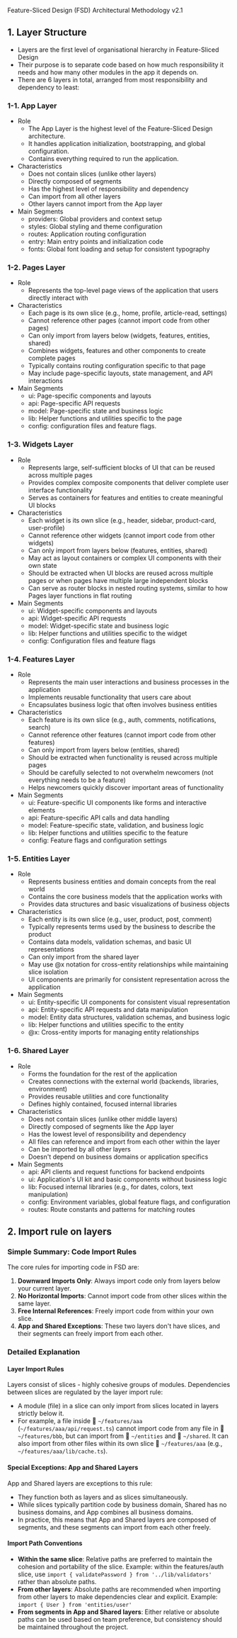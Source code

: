 Feature-Sliced Design (FSD) Architectural Methodology v2.1

## 1. Layer Structure
  * Layers are the first level of organisational hierarchy in Feature-Sliced Design
  * Their purpose is to separate code based on how much responsibility it needs and how many other modules in the app it depends on.
  * There are 6 layers in total, arranged from most responsibility and dependency to least:

### 1-1. App Layer
  * Role
    - The App Layer is the highest level of the Feature-Sliced Design architecture.
    - It handles application initialization, bootstrapping, and global configuration.
    - Contains everything required to run the application.
  * Characteristics
    - Does not contain slices (unlike other layers)
    - Directly composed of segments
    - Has the highest level of responsibility and dependency
    - Can import from all other layers
    - Other layers cannot import from the App layer
  * Main Segments
    - providers: Global providers and context setup
    - styles: Global styling and theme configuration
    - routes: Application routing configuration
    - entry: Main entry points and initialization code
    - fonts: Global font loading and setup for consistent typography

### 1-2. Pages Layer
  * Role
    - Represents the top-level page views of the application that users directly interact with
  * Characteristics
    - Each page is its own slice (e.g., home, profile, article-read, settings)
    - Cannot reference other pages (cannot import code from other pages)
    - Can only import from layers below (widgets, features, entities, shared)
    - Combines widgets, features and other components to create complete pages
    - Typically contains routing configuration specific to that page
    - May include page-specific layouts, state management, and API interactions
  * Main Segments
    - ui: Page-specific components and layouts
    - api: Page-specific API requests
    - model: Page-specific state and business logic
    - lib: Helper functions and utilities specific to the page
    - config: configuration files and feature flags.

### 1-3. Widgets Layer
  * Role
    - Represents large, self-sufficient blocks of UI that can be reused across multiple pages
    - Provides complex composite components that deliver complete user interface functionality
    - Serves as containers for features and entities to create meaningful UI blocks
  * Characteristics
    - Each widget is its own slice (e.g., header, sidebar, product-card, user-profile)
    - Cannot reference other widgets (cannot import code from other widgets)
    - Can only import from layers below (features, entities, shared)
    - May act as layout containers or complex UI components with their own state
    - Should be extracted when UI blocks are reused across multiple pages or when pages have multiple large independent blocks
    - Can serve as router blocks in nested routing systems, similar to how Pages layer functions in flat routing
  * Main Segments
    - ui: Widget-specific components and layouts
    - api: Widget-specific API requests
    - model: Widget-specific state and business logic
    - lib: Helper functions and utilities specific to the widget
    - config: Configuration files and feature flags

### 1-4. Features Layer
  * Role
    - Represents the main user interactions and business processes in the application
    - Implements reusable functionality that users care about
    - Encapsulates business logic that often involves business entities
  * Characteristics
    - Each feature is its own slice (e.g., auth, comments, notifications, search)
    - Cannot reference other features (cannot import code from other features)
    - Can only import from layers below (entities, shared)
    - Should be extracted when functionality is reused across multiple pages
    - Should be carefully selected to not overwhelm newcomers (not everything needs to be a feature)
    - Helps newcomers quickly discover important areas of functionality
  * Main Segments
    - ui: Feature-specific UI components like forms and interactive elements
    - api: Feature-specific API calls and data handling
    - model: Feature-specific state, validation, and business logic
    - lib: Helper functions and utilities specific to the feature
    - config: Feature flags and configuration settings

### 1-5. Entities Layer
  * Role
    - Represents business entities and domain concepts from the real world
    - Contains the core business models that the application works with
    - Provides data structures and basic visualizations of business objects
  * Characteristics
    - Each entity is its own slice (e.g., user, product, post, comment)
    - Typically represents terms used by the business to describe the product
    - Contains data models, validation schemas, and basic UI representations
    - Can only import from the shared layer
    - May use @x notation for cross-entity relationships while maintaining slice isolation
    - UI components are primarily for consistent representation across the application
  * Main Segments
    - ui: Entity-specific UI components for consistent visual representation
    - api: Entity-specific API requests and data manipulation
    - model: Entity data structures, validation schemas, and business logic
    - lib: Helper functions and utilities specific to the entity
    - @x: Cross-entity imports for managing entity relationships

### 1-6. Shared Layer
  * Role
    - Forms the foundation for the rest of the application
    - Creates connections with the external world (backends, libraries, environment)
    - Provides reusable utilities and core functionality
    - Defines highly contained, focused internal libraries
  * Characteristics
    - Does not contain slices (unlike other middle layers)
    - Directly composed of segments like the App layer
    - Has the lowest level of responsibility and dependency
    - All files can reference and import from each other within the layer
    - Can be imported by all other layers
    - Doesn't depend on business domains or application specifics
  * Main Segments
    - api: API clients and request functions for backend endpoints
    - ui: Application's UI kit and basic components without business logic
    - lib: Focused internal libraries (e.g., for dates, colors, text manipulation)
    - config: Environment variables, global feature flags, and configuration
    - routes: Route constants and patterns for matching routes

## 2. Import rule on layers

### Simple Summary: Code Import Rules

The core rules for importing code in FSD are:

1. **Downward Imports Only**: Always import code only from layers below your current layer.
2. **No Horizontal Imports**: Cannot import code from other slices within the same layer.
3. **Free Internal References**: Freely import code from within your own slice.
4. **App and Shared Exceptions**: These two layers don't have slices, and their segments can freely import from each other.

### Detailed Explanation

#### Layer Import Rules

Layers consist of slices - highly cohesive groups of modules. Dependencies between slices are regulated by the layer import rule:

* A module (file) in a slice can only import from slices located in layers strictly below it.
* For example, a file inside 📁 `~/features/aaa` (`~/features/aaa/api/request.ts`) cannot import code from any file in 📁 `~/features/bbb`, but can import from 📁 `~/entities` and 📁 `~/shared`. It can also import from other files within its own slice 📁 `~/features/aaa` (e.g., `~/features/aaa/lib/cache.ts`).

#### Special Exceptions: App and Shared Layers

App and Shared layers are exceptions to this rule:
* They function both as layers and as slices simultaneously.
* While slices typically partition code by business domain, Shared has no business domains, and App combines all business domains.
* In practice, this means that App and Shared layers are composed of segments, and these segments can import from each other freely.

#### Import Path Conventions

* **Within the same slice**: Relative paths are preferred to maintain the cohesion and portability of the slice. Example: within the features/auth slice, use `import { validatePassword } from '../lib/validators'` rather than absolute paths.
* **From other layers**: Absolute paths are recommended when importing from other layers to make dependencies clear and explicit. Example: `import { User } from 'entities/user'`
* **From segments in App and Shared layers**: Either relative or absolute paths can be used based on team preference, but consistency should be maintained throughout the project.
